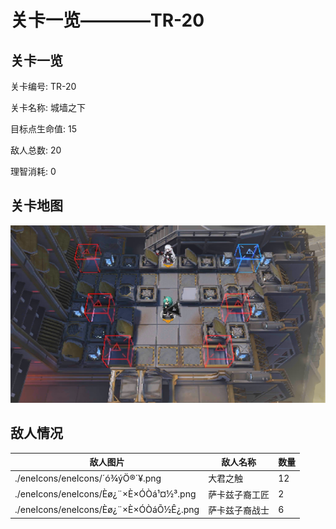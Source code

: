 # 关卡一览————TR-20


## 关卡一览

关卡编号: TR-20

关卡名称: 城墙之下

目标点生命值: 15

敌人总数: 20

理智消耗: 0


## 关卡地图
![TR-20](./oprMap/TR-20.png)

## 敌人情况

| 敌人图片 | 敌人名称 | 数量  |
|---------|-----|-----|
| ./eneIcons/eneIcons/´ó¾ýÖ®´¥.png| 大君之触  |   12  |
| ./eneIcons/eneIcons/Èø¿¨×È×ÓÒá¹¤½³.png| 萨卡兹子裔工匠  |   2  |
| ./eneIcons/eneIcons/Èø¿¨×È×ÓÒáÕ½Ê¿.png| 萨卡兹子裔战士  |   6  |
